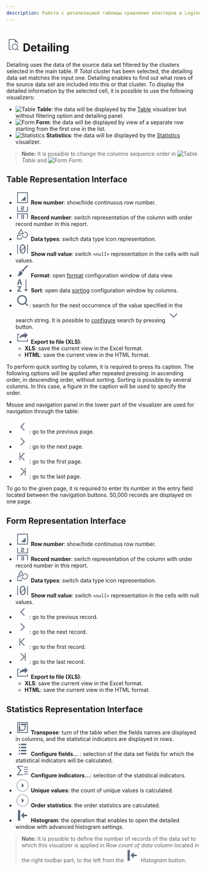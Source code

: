```yaml
---
description: Работа с детализацией таблицы сравнения кластеров в Loginom. Обзор интерфейсов табличного представления, представления формы, представления статистики.
---
```

# ![Detailing](./../../images/icons/common/toolbar-controls/show-fast-viewer_default.svg) Detailing

Detailing uses the data of the source data set filtered by the clusters selected in the main table. If *Total* cluster has been selected, the detailing data set matches the input one. Detailing enables to find out what rows of the source data set are included into this or that cluster. To display the detailed information by the selected cell, it is possible to use the following visualizers:

* ![Table](./../../images/icons/viewers/cube/detailing/browse_default.svg) **Table**: the data will be displayed by the [Table](./../table/README.md) visualizer but without filtering option and detailing panel.
* ![Form](./../../images/icons/viewers/cube/detailing/form_default.svg) **Form**: the data will be displayed by view of a separate row starting from the first one in the list.
* ![Statistics](./../../images/icons/viewers/cube/detailing/stat_default.svg) **Statistics**: the data will be displayed by the [Statistics](./../statistics/README.md) visualizer.

> **Note:** It is possible to change the columns sequence order in ![Table](./../../images/icons/viewers/cube/detailing/browse_default.svg) *Table* and ![Form](./../../images/icons/viewers/cube/detailing/form_default.svg) *Form*.

## Table Representation Interface

* ![Row number](./../../images/icons/common/toolbar-controls/grid-row-no_default.svg) **Row number**: show/hide continuous row number.
* ![Record number](./../../images/icons/common/toolbar-controls/rec-no_default.svg) **Record number**: switch representation of the column with order record number in this report.
* ![Data types](./../../images/icons/common/toolbar-controls/show-data-type_default.svg) **Data types**: switch data type icon representation.
* ![Show null value](./../../images/icons/common/toolbar-controls/null-count_default.svg) **Show null value**: switch *`<null>`* representation in the cells with null values.
* ![Format](./../../images/icons/common/toolbar-controls/format_default.svg) **Format**: open [format](./../table/format.md) configuration window of data view.
* ![Sort](./../../images/icons/common/toolbar-controls/sort-asc_default.svg) **Sort**: open data [sorting](./../table/sorting.md) configuration window by columns.
* ![Search](./../../images/icons/common/toolbar-controls/zoom_default.svg): search for the next occurrence of the value specified in the search string. It is possible to [configure](./../table/search.md) search by pressing ![Open](./../../images/icons/common/toolbar-controls/down_default.svg) button.
* ![Export](./../../images/icons/common/toolbar-controls/export_default.svg) **Export to file (XLS)**:
   * **XLS**: save the current view in the Excel format.
   * **HTML**: save the current view in the HTML format.

To perform quick sorting by column, it is required to press its caption. The following options will be applied after repeated pressing: in ascending order, in descending order, without sorting. Sorting is possible by several columns. In this case, a figure in the caption will be used to specify the order.

Mouse and navigation panel in the lower part of the visualizer are used for navigation through the table:

* ![To previous](./../../images/icons/common/toolbar-controls/prev_default.svg): go to the previous page.
* ![To next](./../../images/icons/common/toolbar-controls/next_default.svg): go to the next page.
* ![To first](./../../images/icons/common/toolbar-controls/first_default.svg): go to the first page.
* ![To last](./../../images/icons/common/toolbar-controls/last_default.svg): go to the last page.

To go to the given page, it is required to enter its number in the entry field located between the navigation buttons. 50,000 records are displayed on one page.

## Form Representation Interface

* ![Row number](./../../images/icons/common/toolbar-controls/grid-row-no_default.svg) **Row number**: show/hide continuous row number.
* ![Record number](./../../images/icons/common/toolbar-controls/rec-no_default.svg) **Record number**: switch representation of the column with order record number in this report.
* ![Data types](./../../images/icons/common/toolbar-controls/show-data-type_default.svg) **Data types**: switch data type icon representation.
* ![Show null value](./../../images/icons/common/toolbar-controls/null-count_default.svg) **Show null value**: switch *`<null>`* representation in the cells with null values.
* ![To previous](./../../images/icons/common/toolbar-controls/prev_default.svg): go to the previous record.
* ![To next](./../../images/icons/common/toolbar-controls/next_default.svg): go to the next record.
* ![На первую](./../../images/icons/common/toolbar-controls/first_default.svg): go to the first record.
* ![To last](./../../images/icons/common/toolbar-controls/last_default.svg): go to the last record.
* ![Export](./../../images/icons/common/toolbar-controls/export_default.svg) **Export to file (XLS)**:
   * **XLS**: save the current view in the Excel format.
   * **HTML**: save the current view in the HTML format.

## Statistics Representation Interface

* ![Transpose](./../../images/icons/common/toolbar-controls/transform_default.svg) **Transpose**: turn of the table when the fields names are displayed in columns, and the statistical indicators are displayed in rows.
* ![Configure fields](./../../images/icons/common/toolbar-controls/fields-list_default.svg) **Configure fields…** : selection of the data set fields for which the statistical indicators will be calculated.
* ![Configure indicators](./../../images/icons/common/toolbar-controls/row-sum_default.svg) **Configure indicators…**: selection of the statistical indicators.
* ![Unique values](./../../images/icons/common/toolbar-controls/execute_default.svg) **Unique values**: the count of unique values is calculated.
* ![Order statistics](./../../images/icons/common/toolbar-controls/execute_default.svg) **Order statistics**: the order statistics are calculated.
* ![Histogram](./../../images/icons/common/toolbar-controls/toggle-left-panel_default.svg) **Histogram**: the operation that enables to open the detailed window with advanced histogram settings.

> **Note:** It is possible to define the number of records of the data set to which this visualizer is applied in *Row count of data* column located in the right toolbar part, to the left from the ![Histogram](./../../images/icons/common/toolbar-controls/toggle-left-panel_default.svg) *Histogram* button.